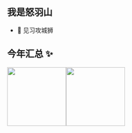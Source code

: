 ## 我是怒羽山

- 🐧 见习攻城狮

## 今年汇总 ✨

<img align="" height="137px" src="https://github-readme-stats.vercel.app/api?username=nuyushan&hide_title=true&hide_border=true&show_icons=true&include_all_commits=true&line_height=21&bg_color=0,EC6C6C,FFD479, FFFC79,73FA79&theme=graywhite&locale=cn" /><img align="" height="137px" src="https://github-readme-stats.vercel.app/api/top-langs/?username=nuyushan&hide_title=true&hide_border =true&layout=compact&bg_color=0,73FA79,73FDFF,D783FF&theme=graywhite&locale=cn" />

